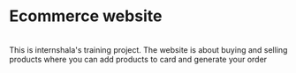 
<!--
**samruddhibhoyar3/samruddhibhoyar3** is a ✨ _special_ ✨ repository because its `README.md` (this file) appears on your GitHub profile.

Here are some ideas to get you started:

- 🔭 I’m currently working on ...
- 🌱 I’m currently learning ...
- 👯 I’m looking to collaborate on ...
- 🤔 I’m looking for help with ...
- 💬 Ask me about ...
- 📫 How to reach me: ...
- 😄 Pronouns: ...
- ⚡ Fun fact: ...
-->
<b><h1>Ecommerce website</h1></b>
<br>
This is internshala's training project. The website is about buying and selling products where you can add products to card and generate your order
